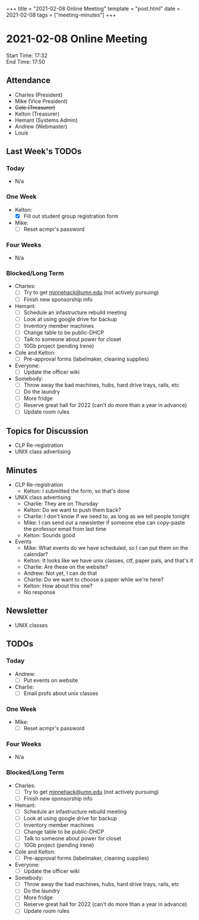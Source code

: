 +++
title = "2021-02-08 Online Meeting"
template = "post.html"
date = 2021-02-08
tags = ["meeting-minutes"]
+++
# 2021-02-08 Online Meeting

Start Time: 17:32  
End Time:   17:50  

## Attendance
- Charles    (President)
- Mike       (Vice President)
- ~~Cole       (Treasurer)~~
- Kelton     (Treasurer)
- Hemant     (Systems Admin)
- Andrew     (Webmaster)
- Louis

## Last Week's TODOs
### Today
- N/a
### One Week
- Kelton:
  - [x] Fill out student group registration form
- Mike:
  - [ ] Reset acmpr's password
### Four Weeks
- N/a
### Blocked/Long Term
- Charles:
  - [ ] Try to get minnehack@umn.edu (not actively pursuing)
  - [ ] Finish new sponsorship info
- Hemant:
  - [ ] Schedule an infastructure rebuild meeting
  - [ ] Look at using google drive for backup
  - [ ] Inventory member machines
  - [ ] Change table to be public-DHCP
  - [ ] Talk to someone about power for closet
  - [ ] 10Gb project (pending Irene)
- Cole and Kelton:
  - [ ] Pre-approval forms (labelmaker, cleaning supplies)
- Everyone:
  - [ ] Update the officer wiki
- Somebody:
  - [ ] Throw away the bad machines, hubs, hard drive trays, rails, etc
  - [ ] Do the laundry
  - [ ] More fridge
  - [ ] Reserve great hall for 2022 (can't do more than a year in advance)
  - [ ] Update room rules

## Topics for Discussion
- CLP Re-registration
- UNIX class advertising

## Minutes
- CLP Re-registration
  - Kelton: I submitted the form, so that's done
- UNIX class advertising
  - Charlie: They are on Thursday
  - Kelton: Do we want to push them back?
  - Charlie: I don't know if we need to, as long as we tell people tonight
  - Mike: I can send out a newsletter if someone else can copy-paste the professor email from last time
  - Kelton: Sounds good
- Events
  - Mike: What events do we have scheduled, so I can put them on the calendar?
  - Kelton: It looks like we have unix classes, ctf, paper pals, and that's it
  - Charlie: Are these on the website?
  - Andrew: Not yet, I can do that
  - Charlie: Do we want to choose a paper while we're here?
  - Kelton: How about this one?
  - No response

## Newsletter
- UNIX classes

## TODOs
### Today
- Andrew:
  - [ ] Put events on website
- Charlie:
  - [ ] Email profs about unix classes
### One Week
- Mike:
  - [ ] Reset acmpr's password
### Four Weeks
- N/a
### Blocked/Long Term
- Charles:
  - [ ] Try to get minnehack@umn.edu (not actively pursuing)
  - [ ] Finish new sponsorship info
- Hemant:
  - [ ] Schedule an infastructure rebuild meeting
  - [ ] Look at using google drive for backup
  - [ ] Inventory member machines
  - [ ] Change table to be public-DHCP
  - [ ] Talk to someone about power for closet
  - [ ] 10Gb project (pending Irene)
- Cole and Kelton:
  - [ ] Pre-approval forms (labelmaker, cleaning supplies)
- Everyone:
  - [ ] Update the officer wiki
- Somebody:
  - [ ] Throw away the bad machines, hubs, hard drive trays, rails, etc
  - [ ] Do the laundry
  - [ ] More fridge
  - [ ] Reserve great hall for 2022 (can't do more than a year in advance)
  - [ ] Update room rules
